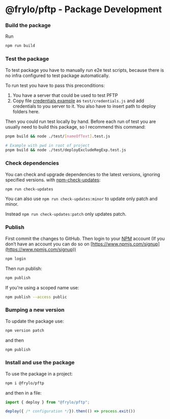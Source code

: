 # @frylo/pftp - Package Development

### Build the package

Run

```bash
npm run build
```

### Test the package

To test package you have to manually run e2e test scripts, because there is no infra configured to test package automatically.

To run test you have to pass this preconditions:

1. You have a server that could be used to test PFTP
2. Copy file [credentials example](../test/credentials.example.js) as `test/credentials.js` and add credentials to you server to it. You also have to insert path to deploy folders here.

Then you could run test locally by hand. Before each run of test you are usually need to build this package, so I recommend this command:

```bash
pnpm build && node ./test/[nameOfText].test.js

# Example with pwd in root of project
pnpm build && node ./test/deployExcludeRegExp.test.js
```

### Check dependencies

You can check and upgrade dependencies to the latest versions, ignoring specified versions. with [npm-check-updates](https://www.npmjs.com/package/npm-check-updates):

```bash
npm run check-updates
```

You can also use `npm run check-updates:minor` to update only patch and minor.

Instead `npm run check-updates:patch` only updates patch.

### Publish

First commit the changes to GitHub. Then login to your [NPM](https://www.npmjs.com) account (If you don’t have an account you can do so on [https://www.npmjs.com/signup](https://www.npmjs.com/signup))

```bash
npm login
```

Then run publish:

```bash
npm publish
```

If you're using a scoped name use:

```bash
npm publish --access public
```

### Bumping a new version

To update the package use:

```bash
npm version patch
```

and then

```bash
npm publish
```

### Install and use the package

To use the package in a project:

```bash
npm i @frylo/pftp
```

and then in a file:

```ts
import { deploy } from "@frylo/pftp";

deploy({ /* configuration */}).then(() => process.exit())
```
